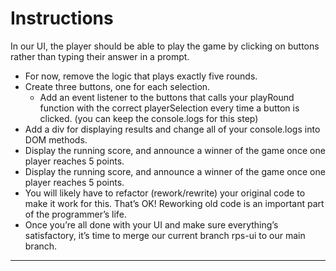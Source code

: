 # Instructions
In our UI, the player should be able to play the game by clicking on buttons rather than typing their answer in a prompt.

- For now, remove the logic that plays exactly five rounds.
- Create three buttons, one for each selection.
    - Add an event listener to the buttons that calls your playRound function with the correct playerSelection every time a button is clicked. (you can keep the console.logs for this step)
- Add a div for displaying results and change all of your console.logs into DOM methods.
- Display the running score, and announce a winner of the game once one player reaches 5 points.
- Display the running score, and announce a winner of the game once one player reaches 5 points.
- You will likely have to refactor (rework/rewrite) your original code to make it work for this. That’s OK! Reworking old code is an important part of the programmer’s life.
- Once you’re all done with your UI and make sure everything’s satisfactory, it’s time to merge our current branch rps-ui to our main branch.
*** 
